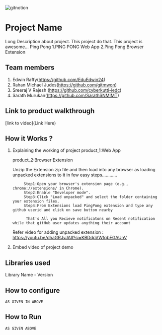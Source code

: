 
![gitnotion](https://github.com/user-attachments/assets/079fdd2e-ba20-4a5b-9801-58448e81d8b9)

# Project Name
Long Description about project. This project do that. This project is awesome...
         Ping Pong
      1.PING PONG Web App
      2.Ping Pong  Browser Extension
## Team members

1. Edwin Raffy(https://github.com/EduEdwin24)
2. Rahan Michael Judes(https://github.com/gitmwon)
3. Sreeraj V Rajesh (https://github.com/cyberkutti-iedc)
4. Sarath Murukan(https://github.com/SarathSNMIMT)
## Link to product walkthrough
[link to video](Link Here)
## How it Works ?
1. Explaining the working of project
   product_1:Web App

   product_2:Browser Extension

    Unzip the Extension zip file and then load into any browser as loading unpacked extensions to it in few easy steps............

            Step1:Open your browser's extension page (e.g., chrome://extensions/ in Chrome).
            Step2:Enable "Developer mode".
            Step3:Click "Load unpacked" and select the folder containing your extension files.
            Step4:From Extensions load PingPong extension and type any github userid and click on save button nearby

             That's All you Recieve notificatons on Recent notification while that gitHub user updates anything their account

   Refer video for adding unpacked extension : https://youtu.be/dhaGRJvJAII?si=KBDdpVWfqbEGAUnV

2. Embed video of project demo


## Libraries used
Library Name - Version
  
## How to configure
    AS GIVEN IN ABOVE
## How to Run
    AS GIVEN ABOVE
